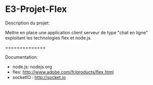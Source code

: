 E3-Projet-Flex
==============

Description du projet:

Mettre en place une application client serveur de type "chat en ligne" exploitant les technologies flex et node.js.


==============

Documentation:

- node.js: nodejs.org
- flex: http://www.adobe.com/fr/products/flex.html
- socketIO : http://socket.io
